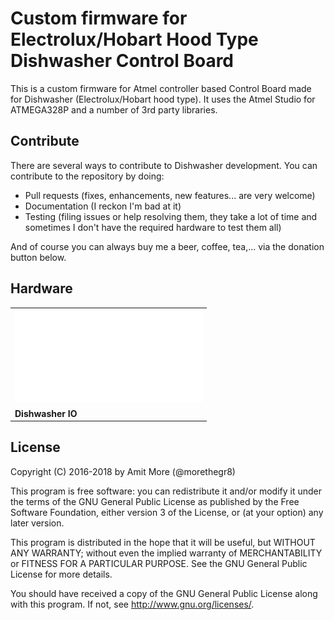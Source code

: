 # Custom firmware for Electrolux/Hobart Hood Type Dishwasher Control Board

This is a custom firmware for Atmel controller based Control Board made for Dishwasher (Electrolux/Hobart hood type). It uses the Atmel Studio for ATMEGA328P and a number of 3rd party libraries. 

## Contribute

There are several ways to contribute to Dishwasher development. You can contribute to the repository by doing:

* Pull requests (fixes, enhancements, new features... are very welcome)
* Documentation (I reckon I'm bad at it)
* Testing (filing issues or help resolving them, they take a lot of time and sometimes I don't have the required hardware to test them all)

And of course you can always buy me a beer, coffee, tea,... via the donation button below.


## Hardware

||
|---|
|![Dishwasher](hardware/IO.pdf)||
|**Dishwasher IO**||

## License

Copyright (C) 2016-2018 by Amit More (@morethegr8)

This program is free software: you can redistribute it and/or modify it under the terms of the GNU General Public License as published by the Free Software Foundation, either version 3 of the License, or (at your option) any later version.

This program is distributed in the hope that it will be useful, but WITHOUT ANY WARRANTY; without even the implied warranty of MERCHANTABILITY or FITNESS FOR A PARTICULAR PURPOSE. See the GNU General Public License for more details.

You should have received a copy of the GNU General Public License along with this program. If not, see http://www.gnu.org/licenses/.
